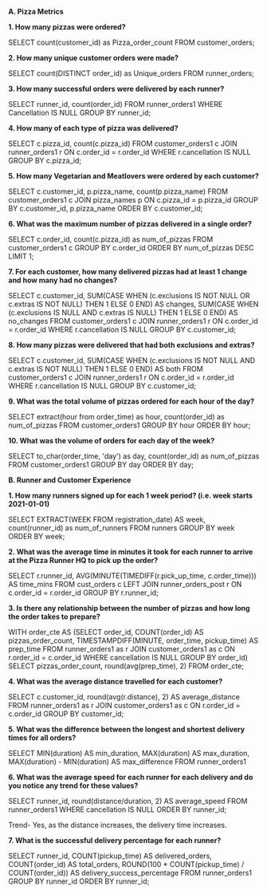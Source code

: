 **A. Pizza Metrics**

**1. How many pizzas were ordered?**

SELECT count(customer_id) as Pizza_order_count 
FROM customer_orders;

**2. How many unique customer orders were made?**

SELECT count(DISTINCT order_id) as Unique_orders 
FROM runner_orders;

**3. How many successful orders were delivered by each runner?**

SELECT runner_id, count(order_id)
FROM runner_orders1
WHERE Cancellation IS NULL
GROUP BY runner_id;

**4. How many of each type of pizza was delivered?**

SELECT c.pizza_id, count(c.pizza_id)
FROM customer_orders1 c
JOIN runner_orders1 r
ON c.order_id = r.order_id
WHERE r.cancellation IS NULL
GROUP BY c.pizza_id;

**5. How many Vegetarian and Meatlovers were ordered by each customer?**

SELECT c.customer_id, p.pizza_name, count(p.pizza_name)
FROM customer_orders1 c
JOIN pizza_names p
ON c.pizza_id = p.pizza_id
GROUP BY c.customer_id, p.pizza_name
ORDER BY c.customer_id;

**6. What was the maximum number of pizzas delivered in a single order?**

SELECT c.order_id, count(c.pizza_id) as num_of_pizzas
FROM customer_orders1 c
GROUP BY c.order_id
ORDER BY num_of_pizzas DESC
LIMIT 1;

**7. For each customer, how many delivered pizzas had at least 1 change and how many had no changes?**

SELECT c.customer_id, 
	SUM(CASE WHEN (c.exclusions IS NOT NULL OR c.extras IS NOT NULL) THEN 1
    ELSE 0
    END) AS changes,
    SUM(CASE WHEN (c.exclusions IS NULL AND c.extras IS NULL) THEN 1
    ELSE 0
    END) AS no_changes
FROM customer_orders1 c
JOIN runner_orders1 r
ON c.order_id = r.order_id
WHERE r.cancellation IS NULL
GROUP BY c.customer_id;

**8. How many pizzas were delivered that had both exclusions and extras?**

SELECT c.customer_id, 
	SUM(CASE WHEN (c.exclusions IS NOT NULL AND c.extras IS NOT NULL) THEN 1
    ELSE 0
    END) AS both
FROM customer_orders1 c
JOIN runner_orders1 r
ON c.order_id = r.order_id
WHERE r.cancellation IS NULL
GROUP BY c.customer_id;

**9. What was the total volume of pizzas ordered for each hour of the day?**

SELECT 
    extract(hour from order_time) as hour,
	count(order_id) as num_of_pizzas
FROM customer_orders1
GROUP BY hour 
ORDER BY hour;


**10. What was the volume of orders for each day of the week?**

SELECT 
    to_char(order_time, 'day') as day,
	count(order_id) as num_of_pizzas
FROM customer_orders1
GROUP BY day 
ORDER BY day;


**B. Runner and Customer Experience**

**1. How many runners signed up for each 1 week period? (i.e. week starts 2021-01-01)**

SELECT EXTRACT(WEEK FROM registration_date) AS week,
count(runner_id) as num_of_runners
FROM runners
GROUP BY week
ORDER BY week;

**2. What was the average time in minutes it took for each runner to arrive at the Pizza Runner HQ to pick up the order?**

SELECT
    r.runner_id,
    AVG(MINUTE(TIMEDIFF(r.pick_up_time, c.order_time))) AS time_mins
FROM cust_orders c
LEFT JOIN runner_orders_post r
	ON c.order_id = r.order_id
GROUP BY r.runner_id;

**3. Is there any relationship between the number of pizzas and how long the order takes to prepare?**

WITH order_cte AS
  (SELECT order_id,
          COUNT(order_id) AS pizzas_order_count,
          TIMESTAMPDIFF(MINUTE, order_time, pickup_time) AS prep_time
   FROM runner_orders1 as r
   JOIN customer_orders1 as c
   ON r.order_id = c.order_id
   WHERE cancellation IS NULL
   GROUP BY order_id)
SELECT pizzas_order_count,
       round(avg(prep_time), 2)
FROM order_cte;

**4. What was the average distance travelled for each customer?**

SELECT c.customer_id,
       round(avg(r.distance), 2) AS average_distance
FROM runner_orders1 as r
JOIN customer_orders1 as c
ON r.order_id = c.order_id
GROUP BY customer_id;

**5. What was the difference between the longest and shortest delivery times for all orders?**

SELECT MIN(duration) AS min_duration,
       MAX(duration) AS max_duration,
       MAX(duration) - MIN(duration) AS max_difference
FROM runner_orders1

**6. What was the average speed for each runner for each delivery and do you notice any trend for these values?**

SELECT runner_id,
       round(distance/duration, 2) AS average_speed
FROM runner_orders1
WHERE cancellation IS NULL
ORDER BY runner_id;

Trend- Yes, as the distance increases, the delivery time increases.

**7. What is the successful delivery percentage for each runner?**

SELECT runner_id,
       COUNT(pickup_time) AS delivered_orders,
       COUNT(order_id) AS total_orders,
       ROUND(100 * COUNT(pickup_time) / COUNT(order_id)) AS delivery_success_percentage
FROM runner_orders1
GROUP BY runner_id
ORDER BY runner_id;

